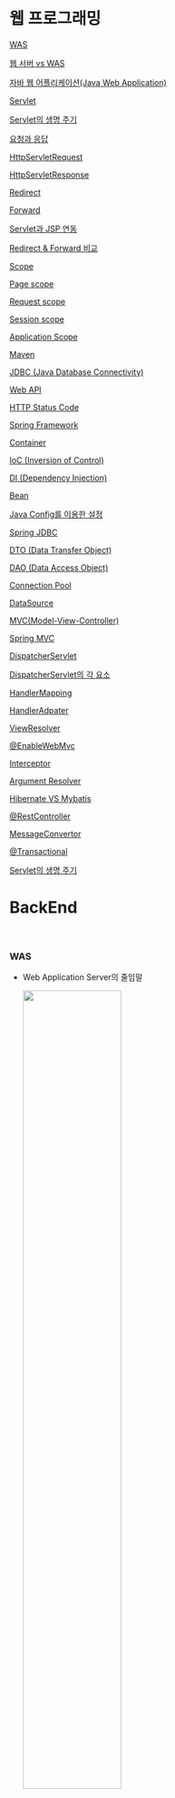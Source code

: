 # 웹 프로그래밍

[WAS](#was)

[웹 서버 vs WAS](#웹-서버-vs-was)

[자바 웹 어플리케이션(Java Web Application)](#java-web-application)

[Servlet](#servlet)

[Servlet의 생명 주기](#servlet의-생명-주기)

[요청과 응답](#요청과-응답)

[HttpServletRequest](#HttpServletRequest)

[HttpServletResponse](#HttpServletResponse)

[Redirect](#Redirect)

[Forward](#Forward)

[Servlet과 JSP 연동](#servlet과-jsp-연동)

[Redirect & Forward 비교](#redirect-&-forward-비교)

[Scope](#scope)

[Page scope](#page-scope)

[Request scope](#request-scope)

[Session scope](#session-scope)

[Application Scope](#application-scope)

[Maven](#maven)

[JDBC (Java Database Connectivity)](#jdbc-(java-database-connectivity))

[Web API](#web-api)

[HTTP Status Code](#http-status-code)

[Spring Framework](#)

[Container](#)

[IoC (Inversion of Control)](#)

[DI (Dependency Injection)](#)

[Bean](#)

[Java Config를 이용한 설정](#)

[Spring JDBC](#)

[DTO (Data Transfer Object)](#)

[DAO (Data Access Object)](#)

[Connection Pool](#)

[DataSource](#)

[MVC(Model-View-Controller)](#)

[Spring MVC](#)

[DispatcherServlet](#)

[DispatcherServlet의 각 요소](#)

[HandlerMapping](#)

[HandlerAdpater](#)

[ViewResolver](#)

[@EnableWebMvc](#)

[Interceptor](#)

[Argument Resolver](#)

[Hibernate VS Mybatis](#)

[@RestController](#)

[MessageConvertor](#)

[@Transactional](#)

[Servlet의 생명 주기](#)



# BackEnd

<br>

### WAS
- Web Application Server의 줄임말
     
     <img src="https://github.com/Garamda/WebProgramming/blob/master/images/was.PNG" width=60%>
     
<br>
 
### 웹 서버 vs WAS
- WAS도 보통 자체적으로 웹 서버 기능을 내장하고 있다.

- 현재는 WAS가 가지고 있는 웹 서버도 정적인 콘텐츠를 처리하는 데 있어서 성능상 큰 차이가 없다.

- 규모가 커질수록 웹 서버와 WAS를 분리한다.

- 자원 이용의 효율성, 장애 극복, 배포와 유지보수의 편의성을 위해 웹 서버와 WAS를 대체로 분리한다.

<br>

### Java Web Application
- WAS에 설치(deploy)되어 동작하는 어플리케이션

- HTML, CSS, 이미지, Java Class(Servlet, Package, Interface 등), 각종 설정 파일 등이 포함

<br>

### Servlet
- 자바 웹 어플리케이션의 구성요소 중 동적인 처리를 하는 프로그램의 역할

- 요청이 왔을 때 응답을 해야하는 모든 내용이 구현되는 부분

- Annotation과 함께 사용하는 URL Mapping을 통해 URL 요청을 처리할 수 있다.

- 하나의 서블릿이 여러 개의 URL 요청을 처리할 수 있다. (/*)

- WAS에 동작하는 Java 클래스

- Servlet은 HttpServlet 클래스를 상속받아야 함

- Servlet과 JSP로부터 최상의 결과를 얻으려면, 두 가지를 조화롭게 사용해야 함

- ex) 웹 페이지를 구성 화면(html)은 JSP로, 복잡한 프로그래밍은 서블릿으로 구현

<br>

### Servlet의 생명 주기
- init()
- service(request, response)
- destroy()

<br>

<img src="https://github.com/Garamda/WebProgramming/blob/master/images/servlet_lifecycle.PNG" width=40%>

<br>

WAS는 서블릿 요청을 받으면 해당 서블릿이 메모리에 있는지 확인함.
메모리에 없다면, 해당 서블릿 클래스를 메모리에 올린 후

- init() 실행
- service() 실행

<br>

메모리에 있다면,

- service() 실행

즉, 하나의 서블릿은 메모리에 한 번만 올린다.

<br>

cf) 개발자가 service()를 override하지 않았다면, Servlet의 부모 클래스인 HttpServlet의 service()가 실행 됨

<br>

WAS가 종료되거나, 웹 어플리케이션이 새롭게 갱신될 경우 destroy() 메소드를 실행. 즉, 메모리에서 해당 서블릿을 해제함. 그 후 메모리에 reload ->  init()하는 과정을 거친다.

<br>

### 요청과 응답 

<img src="https://github.com/Garamda/WebProgramming/blob/master/images/HttpServletRequestResponse.PNG" width=80%> 

WAS는 웹 브라우저로부터 Servlet 요청을 받으면,

- 요청할 때 가지고 있는 정보를 HttpServletRequest 객체를 생성하여 저장

- 웹 브라우저에게 응답을 보낼 때 사용하기 위하여 HttpServletResponse 객체를 생성

- 생성된 HttpServletRequest, HttpServletResponse 객체를 서블릿에 전달

- 즉, WAS는 HttpServletRequest, HttpServletResponse 생성의 주체

<br> 

### HttpServletRequest
- http 프로토콜의 request 정보를 서블릿에 전달

- 헤더정보, 파라미터, 쿠키, URI, URL 등의 정보를 읽어 들이는 메소드를 가지고 있음

- Body의 Stream을 읽어 들이는 메소드를 가지고 있음 -> *** Body의 Stream이라는 것은 정확히 무슨 뜻일까?


<br>

### HttpServletResponse


     - WAS는 어떤 클라이언트가 요청을 보냈는지 알고 있고, 해당 클라이언트에게 응답을 보내기 위한 HttpServleResponse 객체를 생성하여 서블릿에 전달

     - 서블릿은 이 객체를 통해 content type, 응답 코드, 응답 메시지 등을 전송

<br>


### Redirect

- 서버가 클라이언트의 요청에 대해, 특정 URL로 이동을 요청하는 것
- 동작 과정
     - HTTP Response Code : 302
     
     - Header : Location 값에 redirect URL을 추가
     
     - 클라이언트는 리다이렉션 응답을 받게 되면 헤더(Location)에 포함된 URL로 재요청
     
     - 즉, redirect 시 클라이언트는 2번의 요청을 보내게 됨
     
     - 때문에 첫 요청과 두 번째 요청의 Request, Response는 다른 객체 
     
     - 클라이언트는 서버로부터 받은 상태 값이 302이면 Location 헤더값으로 재요청
     
     - 서블릿은 HttpServletResponse 클래스의 sendRedirect() 메소드를 사용함
          
     - 예제 코드
     
redirect01.jsp

```response.sendRedirect("redirect02.jsp");```


<img src="https://github.com/Garamda/WebProgramming/blob/master/images/redirect2.PNG" width=80%>


<br>

### Forward
- 요청을 처리하던 한 서블릿이 추가적인 처리를 (같은 웹 어플리케이션의) 다른 서블릿에게 위임하는 것

- 동작 과정
     - 웹 브라우저에서 Servlet 1에게 요청을 보냄
     - Servlet1은 요청을 처리한 후, 그 결과를 HttpServletRequest에 저장
     - Servlet1은 결과가 저장된 HttpServletRequest와 응답을 위한 HttpServletResponse를 같은 웹 어플리케이션 안에 있는 Servlet2에게 전송(forward)
     - Servlet2는 Servlet1으로 부터 받은 HttpServletRequest와 HttpServletResponse를 이용하여 요청을 처리한 후 웹 브라우저에게 결과를 전송


     - 예제 코드
     
FrontServlet.java
     
```
protected void service(HttpServletRequest request, HttpServletResponse response) throws ServletException, IOException {
            
     // forward로 보내고자 하는 값을 HttpServletRequest 객체에 설정
     request.setAttribute("key", value);
            
     // RequestDispatcher : 1) 클라이언트로부터 최초로 들어온 요청을 JSP/Servlet 내에서 원하는 자원으로 요청을 넘기는 역할을 수행
     //                     2) 특정 자원에 처리를 요청하고 처리 결과를 얻어오는 기능을 수행하는 클래스
     // RequestDispatcher 객체에 forward url mapping을 함
     RequestDispatcher requestDispatcher = request.getRequestDispatcher("/next");
            
     // request, response 객체 모두 forward를 통해 다음 Servlet으로 전달
     requestDispatcher.forward(request, response);
}
```


NextServlet.java

 
```
protected void service(HttpServletRequest request, HttpServletResponse response) throws ServletException, IOException {
     // request 내 attribute들은 Object로 저장되기 때문에, 형 변환을 거쳐야 한다. 
     int takenValue = (Integer)request.getAttribute("key");
}
```
<img src="https://github.com/Garamda/WebProgramming/blob/master/images/forward.png" width=80%>


<br>

### Servlet과 JSP 연동
- Servlet은 프로그램 로직을 수행하기에 유리
- JSP는 결과를 출력하기에 유리(html)
- Servlet에서 프로그램 로직을 수행
- 그 결과를 JSP에 포워딩
- 예제 코드
     ```
        request.setAttribute("key", value);
        RequestDispatcher requestDispatcher = request.getRequestDispatcher("/result.jsp");
        requestDispatcher.forward(request, response);
     ```
     
<br>

### Redirect & Forward 비교

비교 | Redirect | Forward
:---: | :---: | :---:
URL 주소 변경 | O | X
요청 | 2번 (서로 다른 요청/응답 객체) | 1번

<br>

### Scope
- Page : 페이지 0내에서 지역변수처럼 사용

- Request : http 요청을 WAS가 받아서 웹 브라우저에게 응답할 때까지 변수가 유지 되는 경우 사용

- Session : 웹 브라우저별로 변수가 관리되는 경우 사용, 상태 유지 시 사용

- Application : 웹 어플리케이션이 시작되고 종료될 때까지 변수가 유지 되는 경우 사용

<img src="https://github.com/Garamda/WebProgramming/blob/master/images/scope.jpg" width=40%>

<br>

### Page scope
- 특정 서블릿이나 JSP가 실행되는 동안에만 정보를 유지 하고 싶은 경우 사용

- PageContext 추상 클래스를 사용

- JSP 페이지에서 pageContext라는 내장 객체로 사용 가능

- forward가 될 경우 해당 Page scope에 지정된 변수는 사용할 수 없음 (서블릿이 바뀌므로 page scope도 전환 됨)

- 다른 Scope들과 달리, 마치 지역변수처럼 사용 됨. 즉, 해당 JSP나 서블릿이 실행되는 동안에만 정보를 유지하고자 할 때 사용 됨

- JSP에서 pageScope에 값을 저장한 후 해당 값을 EL표기법 등에서 사용할 때 사용 됨

<br>

### Request scope
- http 요청을 WAS가 받아서 웹 브라우저에게 응답할 때까지 변수값을 유지하고자 할 경우 사용

- HttpServletRequest 객체를 사용

- JSP에서는 request 내장 변수를 사용

- 서블릿에서는 HttpServletRequest 객체를 사용

- 값을 저장하고 읽어 들일 때는 request 객체의 setAttribute(), getAttribute() 메소드를 사용

- forward 시 값을 유지하고자 사용 (Request scope를 사용한 것 : forward 되는 동안 값이 유지되는 것)
    
 <br>  
 
### Session scope
- 웹 브라우저별로(하나의 클라이언트 마다) 변수를 관리할 경우 사용

- 웹 브라우저 간의 탭 간에는 세션정보가 공유되기 때문에, 각각의 탭에서는 같은 세션정보를 사용할 수 있음

- HttpSession 인터페이스를 구현한 객체를 사용

- JSP에서는 session 내장 변수를 사용

- 서블릿에서는 HttpServletRequest의 getSession()메소드를 이용하여 session 객체를 얻음

- 값을 저장하고 읽어 들일 때는 session 객체의 setAttribute(), getAttribute() 메소드를 사용

- 여러 요청들을 거쳐도 유지되는 scope

- 사용자마다 유지가 되어야 할 정보가 있을 때 사용 ( ex) 장바구니) 

<br>

### Application Scope
- 웹 어플리케이션이 시작되고 종료될 때까지 변수를 사용할 수 있음

- 하나의 서버에는 여러 개의 Web Application이 있을 수 있으므로, 하나의 서버에 여러 개의 Application Scope이 있을 수 있음

- ServletContext 인터페이스를 구현한 객체를 사용

- JSP에서는 application 내장 객체를 사용

- 서블릿은 getServletContext() 메소드를 사용하여 application 객체를 사용

- 하나의 웹 어플리케이션 당 하나의 application 객체가 사용됨

- 값을 저장하고 읽어 들일 때는 application 객체의 setAttribute(), getAttribute() 메소드를 사용

- 모든 클라이언트가 공통으로 사용해야 할 값들이 있을 때 사용

- 예제 코드
     
ApplicationScope01.java
``` 
protected void doGet(HttpServletRequest request, HttpServletResponse response) throws ServletException, IOException {
     ServletContext application = getServletContext();
     int value = 1;
     application.setAttribute("value", value);  
}     
```
<br>

ApplicationScope02.java

```
protected void doGet(HttpServletRequest request, HttpServletResponse response) throws ServletException, IOException {
     response.setContentType("text/html; charset=UTF-8");    
     PrintWriter out = response.getWriter();
        
     ServletContext application = getServletContext();
                
     try {
          int value = (int)application.getAttribute("key");
          value++;
          application.setAttribute("value", value);
     }catch(NullPointerException ex) {
          out.println("value가 설정되지 않습니다.")
     }
}
        
// 1. Application scope에 저장된 value는 2가 되었다.
// 2. ApplicationScope01.java에서 먼저 setAttribute()가 되지 않았을 경우를 대비해 try catch로 예외를 처리한다.
```
<br>


applicationscope01.jsp

```
<body>
<%
    try{
        int value = (int)application.getAttribute("value");
        value += 2;
        application.setAttribute("value", value);
%>
        <h1><%=value %></h1>
<%        
    }catch(NullPointerException ex){
%>
        <h1>설정된 값이 없습니다.</h1>
<%        
    }
%>

</body>

// 1. JSP에선 내장 객체 application을 바로 사용할 수 있다.
// 2. 이전 ApplicationScope에서 setAttribute()가 되지 않았을 경우를 대비해 try catch로 예외를 처리한다.
```

<br>

### Maven
- 빌드(Build), 패키징, 문서화, 테스트, 테스트 리포팅, git, 의존성 관리, 형상관리서버와 연동(SCMs), 배포 등의 작업을 손쉽게 할 수 있음

- CoC(Convention over Configuration)를 따라 많은 반복 작업들을 자동화 함 

- ex) 프로그램의 소스 파일 위치, 컴파일 된 파일의 위치 등

- 편리하게 의존성 라이브러리를 관리할 수 있음

- 모든 개발자가 Maven의 설정을 따라 일관된 방식으로 빌드를 수행 함

- 추가 설명
     - scope 
          * compile : scope를 따로 설정하지 않는 경우 기본값. 컴파일 할 때 필요. 테스트 및 런타임에도 클래스 패스에 포함 됨. 
          * runtime : 런타임에 필요. 컴파일 시에는 필요하지 않지만, 실행 시에 필요한 경우입니다.  ex) JDBC 드라이버
          * provided : 컴파일 시에 필요하지만, 실제 런타임 때에는 컨테이너 같은 것에서 제공되는 모듈. 배포 시 제외 됨.  ex) Servlet, JSP API 등. 
          * test : 테스트 코드를 컴파일 할 때 필요. 테스트 시 클래스 패스에 포함되며, 배포 시 제외 됨.
          * 예시
                    ```
                    <dependency>
                         <groupId>javax.servlet</groupId>
                         <artifactId>javax.servlet-api</artifactId>
                         <version>3.1.0</version>
                         <scope>provided</scope> // <- 여기
                    </dependency>
                    ```

<br>

### JDBC (Java Database Connectivity)
- 자바를 통한 DB 접속, SQL query 실행, 실행 결과로 얻어진 데이터를 핸들링하는 방법 제공

- 자바 프로그램 내에서 SQL문을 실행하기 위한 자바 API

- Java는 표준 인터페이스인 JDBC API를 제공

- DB 벤더, 기타 써드파티에서는 JDBC 인터페이스를 구현한 드라이버(driver)를 제공

- 실행 단계
     - import java.sql.*;
     
     - 드라이버 로드 : 사용하는 DB에 맞는 객체 제공
          
     - Connection 객체 생성 : DB에 접속
          
     - Statement 객체 생성 및 질의 수행 : query를 생성하고 수행
          
     - ResultSet 객체 생성 (SQL문에 결과물이 있다면)
               - SELECT : row들을 return
               - INSERT, UPDATE, DELETE : 성공/실패 여부를 return
          
     - 모든 객체를 닫는다 :  객체를 생성한 반대의 순서로 접속을 끊는다
          
          <br>
          <img src="https://github.com/Garamda/WebProgramming/blob/master/images/jdbc.PNG" width=70%>

<br>

### Web API
     - REST API의 모든 규칙을 준수하지는 못하는 API
     

<br>


### HTTP Status Code
- 100 (조건부 응답)

- 200 (성공)
     - 200 : 클라이언트의 요청을 성공적으로 수행 함
     - 201 : 클라이언트가 요청한 리소스가 성공적으로 생성 됨 (POST 요청에 대한 응답)
- 300 (리다이렉션 완료)

- 400 (요청 오류)
     - 401 : 클라이언트가 인증되지 않은 상태에서 보호된 리소스를 요청함.  ex) 로그인 하지 않고 특정 정보를 요청하는 경우
     - 404(Not Found): 서버가 요청한 페이지(Resource)를 찾을 수 없음.  ex) 서버에 존재하지 않는 페이지에 대해 요청을 보낸 경우
     - 405 : 클라이언트의 요청에 사용 불가능한 method가 있음.  ex) GET만을 처리할 수 있지만 POST 요청을 보낸 경우
     
- 500 (서버 오류)
     
<br> <br> 

### Spring Framework
- 약 20개의 모듈로 구성되어 있으며, 필요한 모듈만 가져다 사용할 수 있음
- Core 계층은 알고 있어야 함
     
<img src="https://github.com/Garamda/WebProgramming/blob/master/images/springframework.png" width=70%>



### Container
- 인스턴스의 life cycle을 관리

- WAS가 Servlet의 컨테이너를 가지고 있음

- 개발자는 Servlet 코드를 작성, (Servlet URL에 해당하는 요청을 받으면) WAS의 Servlet 컨테이너가 메모리에 올린 후 실행

- cf) Servlet 컨테이너는 동일한 서블릿에 대한 요청을 받을 시, 또 메모리에 올리지 않고 기존에 메모리에 올라간 서블릿을 실행, 웹 브라우저에게 전달

- 생성된 인스턴스에 추가적인 기능을 제공

<br> 

### IoC (Inversion of Control)
- 컨테이너가 코드 대신 오브젝트의 제어권을 갖고 있음 

- 개발자가 만든 클래스, 메소드를 다른 프로그램이 대신 실행해주는 것

- ex) Servlet : 개발자가 만들지만, 서블릿의 메소드를 알맞게 호출하는 것은 WAS

### DI (Dependency Injection)
- 의존성 주입 : 클래스 사이의 의존 관계를 빈(Bean) 설정 정보를 바탕으로 컨테이너가 자동으로 연결해주는 것

<br>
DI가 적용되지 않은 예 : 개발자가 직접 인스턴스를 생성

```
class Engine {

}

class Car {
     Engine v5 = new Engine();
}
```

<br>
DI가 적용된 예 : 컨테이너가 v5 변수에 인스턴스를 할당

```
@Component
class Engine {

}

@Component
class Car {
     @Autowired
     Engine v5;
}
```

<br>

### Bean
- 일반적인 Java 클래스를 Bean 클래스라고 일컫는다

- 3가지 특징
     - 기본생성자를 가진다
     - 필드는 private하게 선언함
     - getter, setter 메소드를 가진다. 이 메소드들을 property라고 한다.
     
- 싱글턴 패턴
    
    
<br>

### Java Config를 이용한 설정
- @Configuration : 스프링 설정 클래스를 선언하는 어노테이션

- @Bean : bean을 정의하는 어노테이션

- @ComponentScan : @Controller, @Service, @Repository, @Component 어노테이션이 붙은 클래스를 찾아 컨테이너에 등록 (메모리에 올림)

- @Component : 컴포넌트 스캔의 대상이 되는 어노테이션 중 하나로써, 주로 유틸이나 기타 지원 클래스에 붙임

- @Autowired : 주입 대상이되는 bean을 컨테이너에 찾아 주입하는 어노테이션

- Tip : @Controller, @Service, @Repository, @Component 어노테이션이 붙어 있는 객체들은 @ComponentScan을 이용해서 읽어들여 메모리에 올리고 DI를 주입, 이러한 어노테이션이 붙어 있지 않은 객체는 @Bean 어노테이션을 이용하여 직접 생성해주는 방식으로 클래스들을 관리하면 편리

<br>

### Spring JDBC
- org.springframework.jdbc.core
     - JdbcTemplate 및 관련 Helper 객체 제공
     
- JDBC Template
     - org.springframework.jdbc.core에서 가장 중요한 클래스
     
     - Statement의 생성과 실행을 처리
     
     - 리소스 생성, 해지를 처리해서 연결을 닫는 것을 잊어 발생하는 문제 등을 피할 수 있도록 함
     
     - SQL 조회, 업데이트, 저장 프로시저 호출, ResultSet 반복호출 등을 실행
     
     - JDBC 예외가 발생할 경우 org.springframework.dao 패키지에 정의되어 있는 일반적인 예외로 변환


<br>

### DTO (Data Transfer Object)
- 계층 간 데이터 교환을 위한 Java Bean

- 계층이란 컨트롤러 뷰, 비지니스 계층, 퍼시스턴스 계층을 의미합니다.

- 로직을 가지고 있지 않은 순수한 데이터 객체

- 필드, getter, setter를 가짐. 추가적으로 toString(), equals(), hashCode()등의 Object 메소드를 오버라이딩 할 수 있음
    
<br>

### DAO (Data Access Object)
- 데이터를 조회하거나 조작하는 기능을 전담하도록 만든 객체

- 보통 데이터베이스를 조작하는 기능을 전담하는 목적으로 만들어 짐
     
### Connection Pool    
- DB 연결에는 많은 비용이 들어가므로, 미리 Connection 여러 개 맺어 둔다.
     - Connection이 필요하면 Connection Pool에게 빌려서 사용한 후 반납한다.
     
     - Connection 사용 후 이를 반납하지 않으면, 속도가 느려진다.
     
     - 아래 그림은 여러 클라이언트가 Connection Pool에서 Connection을 사용하고 반납하는 예를 보여준다.
<br>

<img src="https://github.com/Garamda/WebProgramming/blob/master/images/connectionpool.jpg" width=40%>

<br>

### DataSource
- Connection Pool을 관리하는 목적으로 사용되는 객체
- DataSource를 이용해 커넥션을 얻어오고 반납하는 등의 작업을 수행 함
     
<br>

### MVC(Model-View-Controller)
- Model : View가 렌더링하는데 필요한 데이터.  ex)사용자가 요청한 상품 목록
- View : 실제로 보이는 부분이며, Model을 사용해 렌더링을 함. 뷰는 JSP, JSF, PDF, XML 등으로 결과를 표현.
- Controller : 사용자의 액션에 응답하는 컴포넌트. Controller는 Model을 업데이트하고, 다른 액션을 수행 함.
     
<br>

<img src="https://github.com/Garamda/WebProgramming/blob/master/images/MVC.png" width=60%>

<br>

이 MVC 구조가 Spring Framework에 구현되어 있음

<img src="https://github.com/Garamda/WebProgramming/blob/master/images/springWebModule.png" width=60%>

<br>

### Spring MVC 
<img src="https://github.com/Garamda/WebProgramming/blob/master/images/SpringMVC.png" width=60%>

<br>

### DispatcherServlet
- SpringMVC 이해의 핵심
- 프론트 컨트롤러 : 요청을 처리하지 않고 넘겨주기만 함
- 클라이언트의 모든 요청을 받은 후, 요청을 처리할 컨트롤러와 메소드가 무엇인지 HandlerMapping에게 물어 봄(그 정보는 개발자가 설정한 xml 파일이나 Annotation에 들어있다). 그 후 이를 처리할 핸들러(HandlerAdapter)에게 넘김
     - 핸들러가 처리한 결과를 받아 사용자에게 응답 결과를 보여줌(ViewResolver)
     - 이처럼 여러 컴포넌트를 이용해 작업을 처리함
     
<br>

<img src="https://github.com/Garamda/WebProgramming/blob/master/images/DispatcherServlet.png " width=60%>    

<br>

### DispatcherServlet의 각 요소
### HandlerMapping
### HandlerAdpater
### ViewResolver

-> 이 4가지는 추후에 깊히 익힐 것. Spring Framework의 동작 과정을 익히는 데 필수.

참고 보강 자료 : http://blog.naver.com/duco777/220605479481

<br>

### @EnableWebMvc
- DispatcherServlet의 RequestMappingHandlerMapping, RequestMappingHandlerAdapter, ExceptionHandlerExceptionResolver, MessageConverter 등 Web에 필요한 빈들을 대부분 자동으로 설정해준다.

- cf) 기본 설정 이외의 설정이 필요하다면 WebMvcConfigurerAdapter를 상속받도록 Java config class를 작성한 후, 필요한 메소드를 오버라이딩 하도록 한다.

<br>

### Interceptor
- Dispatcher servlet에서 Handler(Controller)로 요청을 보낼 때, Handler에서 Dispathcer servlet으로 응답을 보낼 때 동작합니다.
     
     <img src="https://github.com/Garamda/WebProgramming/blob/master/images/interceptor.jpg " width=70%> 
<br>

### Argument Resolver

<br>

### Hibernate VS Mybatis

<br>

### @RestController
- Spring 4 에서 Rest API, Web API를 개발하기 위해 등장한 Annotation

- 이전 버전의 @Controller와 @ResponseBody를 포함
     
<br>

### MessageConvertor
- @RestController를 이해하는 데 중요함

- HTTP Request를 자바 객체로 변환하는 역할

- Response Body를 클라이언트에게 전달할 수 있도록 JSON으로 변환하는 역할

- @ResponseBody, @RequestBody

- @EnableWebMvc로 인한 기본 설정
    
<br>  

### @Transactional


# FrontEnd

### 브라우저
- Parser : 데이터를 해석

- Rendering Engine : 데이터를 화면에 표현

- Parser와 Rendering Engine이 html, css를 처리하는 과정

     
     <img src="https://github.com/Garamda/WebProgramming/blob/master/images/parsingtree.png" width=60%>

<br> 
     
### DOM tree (Document Object Model tree)

     <img src="https://github.com/Garamda/WebProgramming/blob/master/images/domtree.png" width=40%> 

- 브라우저에서는 html element를 DOM tree로 저장합니다.

- 복잡한 DOM Tree를 탐색하기 위해 다양한 DOM API를 활용합니다.
     
     
### Event


### Ajax


### JSP (Java Server Page)
- JSP는 WAS에 의해 서블릿으로 바뀌어 동작함 (<% %>에 해당하는 부분)
- JSP Life Cycle
     
     <img src="https://github.com/Garamda/WebProgramming/blob/master/images/jspLifecycle.png" width=40%> 
     
     - 서블릿과 유사한 라이프 사이클로 이해할 수 있다.
     
     - 실행 순서
          * 브라우저가 웹서버에 JSP에 대한 요청 정보를 전달한다.
          * 브라우저가 요청한 JSP가 최초로 요청했을 경우만 JSP로 작성된 코드가 서블릿으로 코드로 변환한다. (java 파일 생성)
          * 서블릿 코드를 컴파일해서 실행가능한 bytecode로 변환한다. (class 파일 생성)
          * 서블릿 클래스를 로딩하고 인스턴스를 생성한다.
          * 서블릿이 실행되어 요청을 처리하고 응답 정보를 생성한다.
<br>

## 웹 프로그래밍과 관련이 있는 지식

### Non-blocking

- Non-blocking algorithm : 어떤 쓰레드에서 오류가 발생하거나 멈추었을 때 다른 쓰레드에게 영향을 끼치지 않도록 만드는 방법

- ex) Wait-freedom, Lock-freedom

<br>

### Non-blocking I/O : 입출력 처리는 시작만 해둔 채 완료되지 않은 상태에서, 다른 처리 작업을 계속 진행할 수 있도록 멈추지 않고 입출력 처리를 기다리는 방법.

- cf) I/O 작업이 완료된 이후에 처리해야하는 후속 작업이 있다면, I/O 작업이 완료될 때까지 기다려야 한다. 이 후속 작업이 프로세스를 멈추지 않아야 하므로, I/O 작업이 완료된 이후 후속 작업을 이어서 진행할 수 있도록 별도의 약속(Polling, Callback function 등)을 함.

<br>

### Concurrency VS Parallelism

- Concurrency : 각 프로그램의 부분들이 실행 순서와 무관하게 동작할 수 있도록 만들어, 한 번에 여러 개의 작업을 처리할 수 있도록 만든 구조. 즉, 하나의 작업자가 여러 개의 작업을 번갈아가며 수행할 수 있도록 만드는 것.
     
- Parallelism : 많은 작업을 물리적으로 동시에 수행하는 것으로써, 작업자를 물리적으로 여럿 둠으로써 같은 작업을 동시에 수행할 수 있도록 만드는 것.

<br>

cf) 두 개념은 서로 의존관계가 없이 분리되어 있는 개념. (Parallelism은 한 개의 프로세서에서는 확보할 수 없는 개념)

<br>

### Asynchronous Programming

<br>

### Cookie VS Session

- Stateless Protocol(http)을 극복하고자 클라이언트 / 서버에 상태를 저장하는 것
     
- Cookie : 유저의 상태를 클라이언트에 저장
     <img src="https://github.com/Garamda/WebProgramming/blob/master/images/cookie1.png" width=40%> 
     <img src="https://github.com/Garamda/WebProgramming/blob/master/images/cookie2.png" width=40%> 
     
- Session : 유저의 상태를 서버에 저장
     <img src="https://github.com/Garamda/WebProgramming/blob/master/images/session1.png" width=40%> 
     <img src="https://github.com/Garamda/WebProgramming/blob/master/images/session2.png" width=40%> 
     
- Session의 저장 방식


저장 방식 | 단점
:---: | :---:
In memory | 서버 중단 시 이전 세션의 정보 저장 불가능
File storage | 서버 증설 및 다른 기기를 통한 동일 클라이언트의 접속 시 같은 유저임을 판별하기 어려움

Database storage : DB 상의 유저 정보와 함께 저장되므로 위 단점들을 모두 극복할 수 있음

<br>


### 일급 컬렉션 (First Class Collection)

<br>

### SOLID : 객체 지향 개발의 5대 원리

- http://www.nextree.co.kr/p6960/?fbclid=IwAR0uL_OPI5kAx8r1yH6bObZ3MpfyckHkqWaEZ1gLwI-M-tU1KvuUuQ7D-1A

<br>

### 좋은 Git 커밋 메시지를 작성하는 방법
    
- 제목과 본문을 한 줄 띄워 분리하기
     - 커밋 메시지 : 50자 이내의 요약문장 + 빈 줄 하나 + 설명문
     - ```git log --oneline``` 명령어 사용시 제목만 출력하여 보여줌
- 제목은 영문 기준 50자 이내로
- 제목 첫글자를 대문자로
- 제목 끝에 . 금지
- 제목은 명령조로
     - git 자동 커밋 시 명령문을 사용하기 때문 ex) ```git merge``` == ```Merge branch 'myfeature'```
     - 커밋 메시지를 명령문으로 작성한다는 것은, git의 빌트-인 컨벤션(Built-in Convention)을 그대로 따른다는 것을 의미함
- 본문은 영문 기준 72자마다 줄 바꾸기
     - git은 자동으로 커밋 메시지 줄바꿈을 하지 않는다. 단순 git log 명령어 입력만으로도 보기 좋은 메시지를 만들고자 한다면 적당한 위치(72자)에서 엔터키를 눌러 줄바꿈을 하자.
- 본문은 어떻게보다 무엇을, 왜에 맞춰 작성하기

<br>

### RequestBody VS RequestParam

- RequestBody
     - Body 자체를 가져오므로 POST 에서만 사용 가능함
     - 주로 객체 단위로 받아 사용
- RequestParam
     - GET 에서 넘긴 파라미터를 메서드의 인자로 매칭하는 식으로 사용

<br>

### Micro Service Architecture (MSA)
- 각 서비스는 독립적으로 배치 가능, 확장 가능

- 각 서비스는 서로 다른 프로그래밍 언어로 개발 가능
- 각 서비스는 그것을 만든 팀들이 직접 관리할 수 있음
     
- cf) Monolithic Architecture의 문제점
          - 배포 주기를 늘리는 것이 점점 어려워짐
          - 작은 부분에 대한 변경으로 인해 모드 빌드 후 다시 배포해야 함 
          - 각 모듈의 변경 사항을 그 모듈에만 한정하는 것도 어려움
     
### MSA의 특징

- 서비스를 컴포넌트 단위로 정의함 
     - 각 서비스가 독립적으로 배치 가능하기 때문 
     
     - 응용 프로그램에 변경사항이 있을 경우, 해당 서비스의 재배포만 필요
          
     - 각 구성 요소의 인터페이스가 보다 명시적임
          
     - 각 서비스는 명시적인 원격 호출 메커니즘을 이용하기 때문에, 구성 요소 간의 결합도를 지나치게 높이지 않게 됨
          
     - cf) 부정적인 측면 : 원격 호출(RPC)은 프로세스 내부 호출보다 비용이 높기 때문에 원격 API는 각 구성 요소를 크게 나누는(coarse-grained) 경향이 있음. 구성 요소 간의 책임 할당을 변경할 필요가 있는 경우 어려움을 겪을 수 있음
     

- 비즈니스 수행에 따른 컴포넌트 구성
     - 즉, 소프트웨어 계층 별(UI, 서버, DB)로 팀을 나누지 않음
          
     - 각 팀은 상호 기능적(cross-functional)임. 즉, UI, UX, DB, PM 등 개발을 위해 필요한 모든 범위의 기술 스택과 직군을 포함 할 수 있음
         
### Redis (REmote DIctionary Server)

- 디스크가 아닌 메모리 기반의 데이터 저장소
- NoSQL & Cache 솔루션
- 명시적으로 삭제, Expire를 설정하지 않으면 데이터는 삭제되지 않는다. 즉, 영구적으로 보존된다.
- 데이터베이스로도 사용될 수 있는 기술이다.
- NoSQL 중에서도 Redis가 주목 받는 이유
     - 데이터 저장소로 입출력이 가장 빠른 메모리를 채택
     - 단순한 구조인 Key-Value 방식을 통해 빠른 속도를 보장
     - 캐시 및 데이터 스토어에 유리
     - 다양한 API 지원
     - 메모리를 활용하면서 영속적인 데이터 보존이 가능하다.
- 단점
     - 메모리 파편화가 발생하기 쉽다
          - 메모리를 2배로 사용한다.
          - Copy-on-Write 방식으로 인한 문제점
               - Redis를 사용할 때는 데이터 변경이 잦기 때문에, 실제 메모리 크기만큼 자식 프로세스가 복사하게 된다.
               - 그래서 실제로 필요한 메모리 양보다 더 많은 메모리를 사용하게 된다.
               - 추후 이 문제의 원인에 대한 자세한 정리 : http://redisgate.kr/redis/configuration/copy-on-write.php 

 

### Nginx

- 리버스 프록시(reverse proxy)
     - 클라이언트가 가짜 서버에 요청(request)하면, 프록시 서버가 배후 서버(reverse server)로부터 데이터를 가져오는 역할
     - 여기서 프록시 서버가 Nginx, 리버스 서버가 응용 프로그램 서버를 의미
     - 리버스 프록시(Nginx)를 두는 이유는 요청(request)에 대한 버퍼링이 있기 때문이다. 
     - 클라이언트가 직접 App 서버에 직접 요청하는 경우, 프로세스 1개가 응답 대기 상태가 되어야만 한다. 
     - 따라서 프록시 서버를 둠으로써 요청을 배분하는 역할을 한다.
     - 보안을 향상시킨다. WAS는 보통 DB 서버와 연결되므로 WAS가 최전방에 있으면 WAS가 침입당할 경우 DB서버까지 같이 침입당하는 심각한 문제가 발생할 수 있다.


<img src="https://raw.githubusercontent.com/Garamda/WebProgramming/master/images/Nginx.png">

<br>

### 예외 처리

- https://okky.kr/article/362305

<br>

### https

<br>

### JVM Garbage Collection 

<br>

### 웹 아키텍처
- https://blog.rhostem.com/posts/2018-07-22-web-architecture-101
- AOMC에 적용하면서 (코드 상으로 반영할 수 없다면 개념 상으로라도) 하나씩 정리해볼 것

<br>

## 출처

* Web Programming : https://www.edwith.org/boostcourse-web/joinLectures/12952

* Non-blocking, Asynchronous, and Concurrency : https://tech.peoplefund.co.kr/2017/08/02/non-blocking-asynchronous-concurrency.html?utm_source=gaerae.com&utm_campaign=%EA%B0%9C%EB%B0%9C%EC%9E%90%EC%8A%A4%EB%9F%BD%EB%8B%A4&utm_medium=social

* [Session] 웹 서버 개발의 Session 전략 : https://devhaks.github.io/2019/04/20/session-strategy/?fbclid=IwAR0Y6_dIH5qy3KAOARe9kGru0XsJFassd1948LW9YLDNQGWulypk9DLK1t0

* [Spring] RequestParam과 RequestBody의 차이 : https://github.com/occidere/notepad/issues/41

* [Micro Service Architecture] : http://channy.creation.net/articles/microservices-by-james_lewes-martin_fowler

* [Redis] 개념과 특징 : https://goodgid.github.io/Redis/

* [Redis] Copy on Write로 인한 메모리 사용량 증가 문제 진단: http://redisgate.kr/redis/configuration/copy-on-write.php

* [SOLID] 객체지향 개발 5대 원리 : http://www.nextree.co.kr/p6960/?fbclid=IwAR0uL_OPI5kAx8r1yH6bObZ3MpfyckHkqWaEZ1gLwI-M-tU1KvuUuQ7D-1A

* [Git] 좋은 Git 커밋 메시지를 작성하는 방법 : https://meetup.toast.com/posts/106

* [https] https://webactually.com/2018/11/http%EC%97%90%EC%84%9C-https%EB%A1%9C-%EC%A0%84%ED%99%98%ED%95%98%EA%B8%B0-%EC%9C%84%ED%95%9C-%EC%99%84%EB%B2%BD-%EA%B0%80%EC%9D%B4%EB%93%9C/

* [RequestDispatcher] https://dololak.tistory.com/502

* [HTTP Status Code] https://ko.wikipedia.org/wiki/HTTP_%EC%83%81%ED%83%9C_%EC%BD%94%EB%93%9C

* [Hibernate VS Mybatis 1] https://stackoverflow.com/questions/1984548/hibernate-vs-ibatis

* [Hibernate VS Mybatis 2] https://okky.kr/article/286812

* [Spring 요청 처리 과정] http://blog.naver.com/duco777/220605479481

* [예외 처리에 대한 6 가지 화두] https://okky.kr/article/362305

* [자바에서 null을 안전하게 다루는 방법] https://www.slideshare.net/gyumee/null-142590829?fbclid=IwAR2NvlfYGCfYZ7COqvTYQPbenIS8pMlIaS_yNmni0PeWTZLQ-pZts9saZBQ

* [Spring Test] https://www.slideshare.net/ssuser59a869/ksug-2019?fbclid=IwAR2UcYpT58l7AUEPj8vAXIUpllk4meCTlLk4aGDZJSnaECgMwpRR1sVkYAc

* [자바에서 final 멤버 변수에 관례적으로 static을 붙이는 이유] https://djkeh.github.io/articles/Why-should-final-member-variables-be-conventionally-static-in-Java-kor/

* [@Transactional 꼭 설정해야 하는건가요?] https://okky.kr/article/437870

* [JVM Garbage Collection] https://perfectacle.github.io/2019/05/07/jvm-gc-basic/

* [Stack Trace 읽는 법 1] https://okky.kr/article/338405

* [Stack Trace 읽는 법 2] https://hashcode.co.kr/questions/2162/stack-trace%EA%B0%80-%EB%AC%B4%EC%97%87%EC%9D%B8%EA%B0%80%EC%9A%94-%EC%95%A0%ED%94%8C%EB%A6%AC%EC%BC%80%EC%9D%B4%EC%85%98-%EC%97%90%EB%9F%AC%EB%A5%BC-%EB%94%94%EB%B2%84%EA%B9%85%ED%95%A0-%EB%95%8C-%EA%B7%B8%EA%B2%83%EC%9D%84-%EC%96%B4%EB%96%BB%EA%B2%8C-%ED%99%9C%EC%9A%A9%ED%95%B4%EC%95%BC-%ED%95%98%EB%82%98%EC%9A%94

* [에러 대처 방법] https://okky.kr/article/311337

* [Nginx 1] https://whatisthenext.tistory.com/123

* [Nginx 2] https://www.lesstif.com/pages/viewpage.action?pageId=21430345
